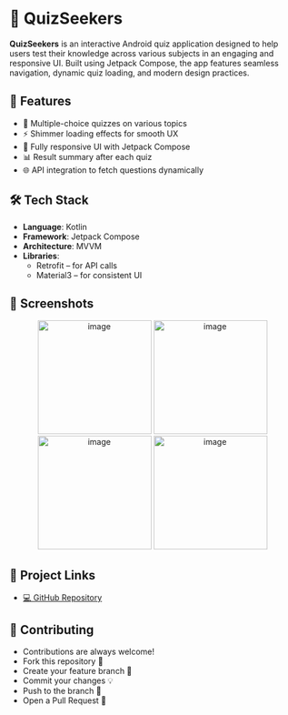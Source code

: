 # 🧠 QuizSeekers

**QuizSeekers** is an interactive Android quiz application designed to help users test their knowledge across various subjects in an engaging and responsive UI. Built using Jetpack Compose, the app features seamless navigation, dynamic quiz loading, and modern design practices.

## 🚀 Features

- 📖 Multiple-choice quizzes on various topics
- ⚡ Shimmer loading effects for smooth UX
- 📱 Fully responsive UI with Jetpack Compose
- 📊 Result summary after each quiz
- 🌐 API integration to fetch questions dynamically


## 🛠️ Tech Stack

- **Language**: Kotlin
- **Framework**: Jetpack Compose
- **Architecture**: MVVM
- **Libraries**:
  - Retrofit – for API calls
  - Material3 – for consistent UI

## 📱 Screenshots

<div align="center">
<img width="200"  alt="image" src="https://github.com/user-attachments/assets/3787f111-8746-4d7f-877e-e8b21eed5912" />
<img width="200" alt="image" src="https://github.com/user-attachments/assets/7c3d854b-d401-4a8c-8202-f682e2b27c5e" />
<img width="200"  alt="image" src="https://github.com/user-attachments/assets/e54870de-2901-45c0-8fd1-2b7b3e31fb5e" />
<img width="200"  alt="image" src="https://github.com/user-attachments/assets/aa7926fb-106e-463e-915c-be5ba58f6470" />



</div>



## 🔗 Project Links

- [💻 GitHub Repository](https://github.com/Aakash3640/QuizSeekers)



## 🤝 Contributing

- Contributions are always welcome!
- Fork this repository 🍴
- Create your feature branch 🌱
- Commit your changes 💡
- Push to the branch 🚀
- Open a Pull Request 🎉



